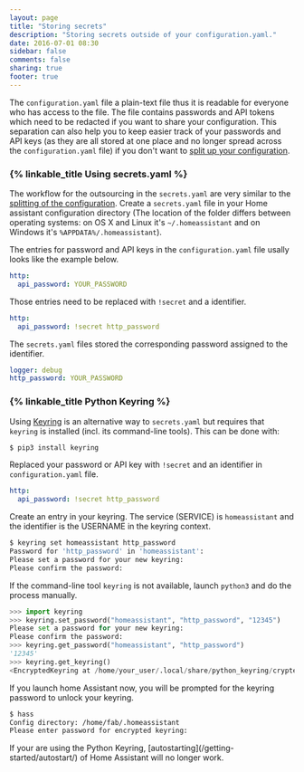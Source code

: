 ```yaml
---
layout: page
title: "Storing secrets"
description: "Storing secrets outside of your configuration.yaml."
date: 2016-07-01 08:30
sidebar: false
comments: false
sharing: true
footer: true
---
```


The `configuration.yaml` file a plain-text file thus it is readable for everyone who has access to the file. The file contains passwords and API tokens which need to be redacted if you want to share your configuration. This separation can also help you to keep easier track of your passwords and API keys (as they are all stored at one place and no longer spread across the `configuration.yaml` file) if you don't want to  [split up your configuration](/topics/splitting_configuration/).

### {% linkable_title Using secrets.yaml %}

The workflow for the outsourcing in the `secrets.yaml` are very similar to the [splitting of the configuration](/topics/splitting_configuration/). Create a `secrets.yaml` file in your Home assistant configuration directory (The location of the folder differs between operating systems: on OS X and Linux it's `~/.homeassistant` and on Windows it's `%APPDATA%/.homeassistant`).

The entries for password and API keys in the `configuration.yaml` file usally looks like the example below.

```yaml
http:
  api_password: YOUR_PASSWORD
```

Those entries need to be replaced with `!secret` and a identifier.

```yaml
http:
  api_password: !secret http_password
```

The `secrets.yaml` files stored the corresponding password assigned to the identifier.

```yaml
logger: debug
http_password: YOUR_PASSWORD
```

### {% linkable_title Python Keyring %}

Using [Keyring](http://pythonhosted.org/keyring/) is an alternative way to `secrets.yaml` but requires that `keyring` is installed (incl. its command-line tools). This can be done with:

```bash
$ pip3 install keyring
```

Replaced your password or API key with `!secret` and an identifier in `configuration.yaml` file.

```yaml
http:
  api_password: !secret http_password
```

Create an entry in your keyring. The service (SERVICE) is `homeassistant` and the identifier is the USERNAME in the keyring context.

```bash
$ keyring set homeassistant http_password
Password for 'http_password' in 'homeassistant': 
Please set a password for your new keyring: 
Please confirm the password: 
```

If the command-line tool `keyring` is not available, launch `python3` and do the process manually.

```python
>>> import keyring
>>> keyring.set_password("homeassistant", "http_password", "12345")
Please set a password for your new keyring: 
Please confirm the password: 
>>> keyring.get_password("homeassistant", "http_password")
'12345'
>>> keyring.get_keyring()
<EncryptedKeyring at /home/your_user/.local/share/python_keyring/crypted_pass.cfg>
```

If you launch home Assistant now, you will be prompted for the keyring password to unlock your keyring.

```bash
$ hass
Config directory: /home/fab/.homeassistant
Please enter password for encrypted keyring: 
```

<p class='note warning'>
  If your are using the Python Keyring, [autostarting](/getting-started/autostart/) of Home Assistant will no longer work.
</p>

